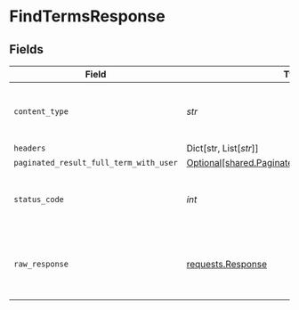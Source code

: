 # FindTermsResponse


## Fields

| Field                                                                                                      | Type                                                                                                       | Required                                                                                                   | Description                                                                                                |
| ---------------------------------------------------------------------------------------------------------- | ---------------------------------------------------------------------------------------------------------- | ---------------------------------------------------------------------------------------------------------- | ---------------------------------------------------------------------------------------------------------- |
| `content_type`                                                                                             | *str*                                                                                                      | :heavy_check_mark:                                                                                         | HTTP response content type for this operation                                                              |
| `headers`                                                                                                  | Dict[str, List[*str*]]                                                                                     | :heavy_minus_sign:                                                                                         | N/A                                                                                                        |
| `paginated_result_full_term_with_user`                                                                     | [Optional[shared.PaginatedResultFullTermWithUser]](../../models/shared/paginatedresultfulltermwithuser.md) | :heavy_minus_sign:                                                                                         | N/A                                                                                                        |
| `status_code`                                                                                              | *int*                                                                                                      | :heavy_check_mark:                                                                                         | HTTP response status code for this operation                                                               |
| `raw_response`                                                                                             | [requests.Response](https://requests.readthedocs.io/en/latest/api/#requests.Response)                      | :heavy_minus_sign:                                                                                         | Raw HTTP response; suitable for custom response parsing                                                    |